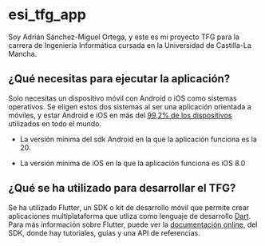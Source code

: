 # esi_tfg_app

Soy Adrián Sánchez-Miguel Ortega, y este es mi proyecto TFG para la carrera de Ingeniería Informática cursada en la Universidad de Castilla-La Mancha.

## ¿Qué necesitas para ejecutar la aplicación?

Solo necesitas un dispositivo móvil con Android o iOS como sistemas operativos. Se eligen estos dos sistemas al ser una aplicación orientada a móviles, y estar Android e iOS en más del [99,2% de los dispositivos](https://gs.statcounter.com/os-market-share/mobile/worldwide) utilizados en todo el mundo. 

- La versión mínima del sdk Android en la que la aplicación funciona es la 20. 

- La versión mínima de iOS en la que la aplicación funciona es iOS 8.0

## ¿Qué se ha utilizado para desarrollar el TFG?
Se ha utilizado Flutter, un SDK o kit de desarrollo móvil que permite crear aplicaciones multiplataforma que utliza como lenguaje de desarrollo [Dart](https://dart.dev/). Para más información sobre Flutter, puede ver la [documentación online](https://docs.flutter.dev/), del SDK, donde hay tutoriales, guías y una API de referencias.
